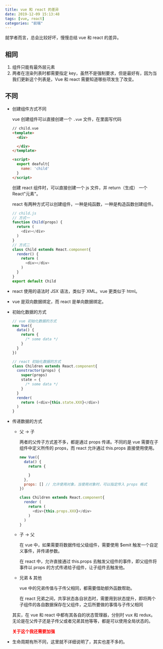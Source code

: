 ```yaml
---
title: vue 和 react 的差异
date: 2019-12-09 15:13:48
tags: [vue, react]
categories: "前端"
---
```


就学者而言，总会比较好坏，慢慢总结 vue 和 react 的差异。

<!-- more -->

## 相同

1. 组件只能有最外层元素
2. 两者在渲染列表时都需要指定 key，虽然不是强制要求，但是最好有，因为当我们更新这个列表是，Vue 和 react 需要知道哪些项发生了改变。

## 不同

* 创建组件方式不同

  vue 创建组件可以直接创建一个 `.vue` 文件，在里面写代码

  ```html
  // child.vue
  <template>
    <div>

    </div>
  </template>

  <script>
    export deafult{
      name: 'child'
    }
  </script>
  ```

  创建 react 组件时，可以直接创建一个 js 文件，并 return（生成） 一个 React"元素"。
  
  react 有两种方式可以创建组件，一种是纯函数，一种是构造函数创建组件。

  ```js
  // child.js
  // 方式一
  function Child(props) {
    return (
      <div></div>
    )
  }
  // 方式二
  class Child extends React.component{
    render() {
      return (
        <div></div>
      )
    }
  }
  export default Child
  ```

* react 使用的语法时 JSX 语法，类似于 XML。vue 更类似于 html。

* vue 是双向数据绑定，而 react 是单向数据绑定。

* 初始化数据的方式

  ```js
  // vue 初始化数据的方式
  new Vue({
    data() {
      return {
        /* some data */
      }
    }
  })

  // react 初始化数据的方式
  class Children extends React.component{
    constractor(props) {
      super(props)
      state = {
        /* some data */
      }
    }
    render(
      return (<div>{this.state.XXX}</div>)
    )
  }
  ```

* 传递数据的方式

  * 父 -> 子

    两者的父传子方式差不多，都是通过 props 传递。不同的是 vue 需要在子组件中定义所传的 props，而 react 允许通过 this.props 直接使用使用。

    ```js
    new Vue({
      data() {
        return {

        }
      },
      props: [] // 允许使用对象，当使用对象时，可以指定传入 props 格式
    })

    class Children extends React.component{
      render (
        return (
          <div>{this.props.XXX}</div>
        )
      )
    }
    ```

  * 子 -> 父

    在 vue 中，如果需要将数据传给父级组件，需要使用 $emit 触发一个自定义事件，并传递参数。

    在 react 中，允许直接通过 this.props 去触发父组件的事件，即父组件将事件以 props 的方式传递给子组件，让子组件去触发他。

  * 兄弟 & 其他

    vue 中的兄弟传值与子传父相同，都需要借助额外函数帮助。

    在 react 兄弟之间，共享状态各自状态时，需要用到状态提升，即将两个子组件的各自数据保存在父组件，之后所要做的事情与子传父相同

  其实，在 vue 和 react 中都有其各自的状态管理器，分别时 vux 和 redux。无论是在父传子还是子传父或者兄弟其他等等，都是可以使用全局状态的。

  **<p style="color: red">关于这个我还需要加强</p>**

* 生命周期有所不同，这里就不详细说明了，其实也差不多的。

